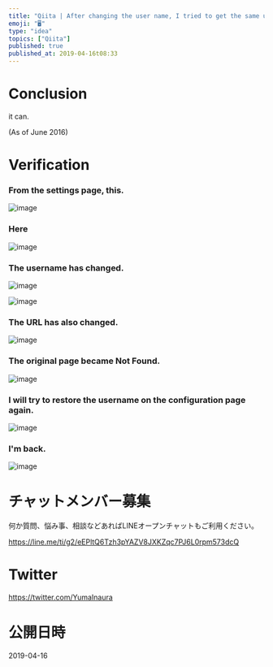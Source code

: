 ```yaml
---
title: "Qiita | After changing the user name, I tried to get the same user nam"
emoji: "🖥"
type: "idea"
topics: ["Qiita"]
published: true
published_at: 2019-04-16t08:33
---
```


# Conclusion 

it can.

(As of June 2016)

# Verification 

### From the settings page, this. 

![image](https://qiita-image-store.s3.amazonaws.com/0/90607/21ec42c0-ecaa-3f7b-7df0-57f709452e27.png)

### Here 

![image](https://qiita-image-store.s3.amazonaws.com/0/90607/67ddc029-067e-e391-e70e-0d6b346495ca.png)

### The username has changed. 

![image](https://qiita-image-store.s3.amazonaws.com/0/90607/296534d7-492e-3bee-2833-622f6fdcd6bc.png)

![image](https://qiita-image-store.s3.amazonaws.com/0/90607/6ace26e2-2b55-1b53-7f10-8471b34c52d5.png)

### The URL has also changed. 

![image](https://qiita-image-store.s3.amazonaws.com/0/90607/b1169128-f646-9aa3-c3da-8960c18177cf.png)

### The original page became Not Found. 

![image](https://qiita-image-store.s3.amazonaws.com/0/90607/69f7253b-c230-88c7-994d-c690d92b1aba.png)

### I will try to restore the username on the configuration page again. 

![image](https://qiita-image-store.s3.amazonaws.com/0/90607/45cf3a4a-f1c4-199b-4bad-6b7d27d21389.png)

### I'm back. 

![image](https://qiita-image-store.s3.amazonaws.com/0/90607/bb873bb2-70cf-9c03-ab52-43d80a83e55c.png)









<!-- Update From Qiita API -->

# チャットメンバー募集


何か質問、悩み事、相談などあればLINEオープンチャットもご利用ください。

https://line.me/ti/g2/eEPltQ6Tzh3pYAZV8JXKZqc7PJ6L0rpm573dcQ





# Twitter


https://twitter.com/YumaInaura


<!-- Update From Qiita API -->



# 公開日時

2019-04-16
